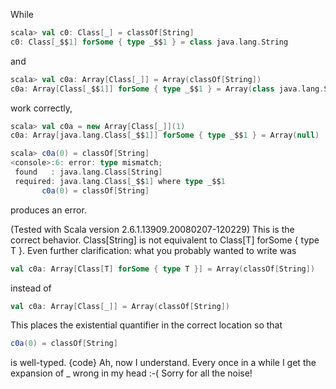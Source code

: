 While
```scala
scala> val c0: Class[_] = classOf[String]
c0: Class[_$$1] forSome { type _$$1 } = class java.lang.String
```
and
```scala
scala> val c0a: Array[Class[_]] = Array(classOf[String])
c0a: Array[Class[_$$1]] forSome { type _$$1 } = Array(class java.lang.String)
```
work correctly,
```scala
scala> val c0a = new Array[Class[_]](1)
c0a: Array[java.lang.Class[_$$1]] forSome { type _$$1 } = Array(null)

scala> c0a(0) = classOf[String]
<console>:6: error: type mismatch;
 found   : java.lang.Class[String]
 required: java.lang.Class[_$$1] where type _$$1
       c0a(0) = classOf[String]
```
produces an error.

(Tested with Scala version 2.6.1.13909.20080207-120229)
This is the correct behavior.  Class[String] is not equivalent to Class[T] forSome { type T }.
Even further clarification: what you probably wanted to write was 
```scala
val c0a: Array[Class[T] forSome { type T }] = Array(classOf[String])
```
instead of 
```scala
val c0a: Array[Class[_]] = Array(classOf[String])
```
This places the existential quantifier in the correct location so that 
```scala
c0a(0) = classOf[String]
```
is well-typed.
{code}
Ah, now I understand. Every once in a while I get the expansion of _ wrong in my head :-(
Sorry for all the noise!
